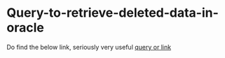 # Query-to-retrieve-deleted-data-in-oracle
Do find the below link, seriously very useful
[query or link](https://docs.oracle.com/cd/B19306_01/backup.102/b14192/flashptr002.htm)
